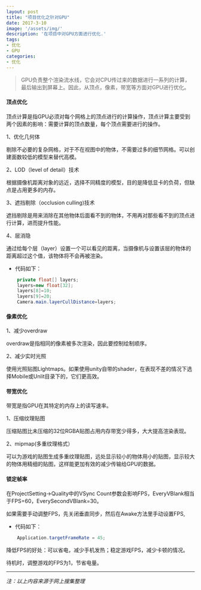 ```yaml
---
layout: post
title: "项目优化之针对GPU"
date: 2017-3-10
image: '/assets/img/'
description: '在项目中对GPU方面进行优化.'
tags:
- 优化
- GPU
categories:
- 优化 
---
```


> GPU负责整个渲染流水线，它会对CPU传过来的数据进行一系列的计算，最后输出到屏幕上。因此，从顶点，像素，带宽等方面对GPU进行优化。

#### 顶点优化

顶点计算是指GPU必须对每个网格上的顶点进行的计算操作，顶点计算主要受到两个因素的影响：需要计算的顶点数量，每个顶点需要进行的操作。

1、优化几何体

剔除不必要的复杂网格，对于不在视图中的物体，不需要过多的细节网格。可以创建面数较低的模型来替代高模。

2、LOD（level of detail）技术

根据摄像机距离对象的远近，选择不同精度的模型，目的是降低显卡的负荷，但缺点是占用更多的内存。

3、遮挡剔除（occlusion culling)技术

遮挡剔除是用来消除在其他物体后面看不到的物体，不用再对那些看不到的顶点进行计算，进而提升性能。

4、层消隐

通过给每个层（layer）设置一个可以看见的距离，当摄像机与设置该层的物体的距离超过这个值，该物体将不会再被渲染。
* 代码如下：
```csharp
    private float[] layers;
    layers=new float[32];
    layers[8]=10;
    layers[9]=20;
    Camera.main.layerCullDistance=layers;
```
#### 像素优化

1、减少overdraw

overdraw是指相同的像素被多次渲染，因此要控制绘制顺序。

2、减少实时光照

使用光照贴图Lightmaps。如果使用unity自带的shader，在表现不差的情况下选择Mobile或Unlit目录下的，它们更高效。


#### 带宽优化

带宽是指GPU在其特定的内存上的读写速率。

1、压缩纹理贴图

压缩贴图比未压缩的32位RGBA贴图占用内存带宽少得多，大大提高渲染表现。

2、mipmap(多重纹理格式）

可以为游戏的贴图生成多重纹理贴图，远处显示较小的物体用小的贴图，显示较大的物体用精细的贴图，这样能更加有效的减少传输给GPU的数据。

#### 锁定帧率
在ProjectSetting->Quality中的VSync Count参数会影响FPS，EveryVBlank相当于FPS=60，EverySecondVBlank=30。

如果需要手动调整FPS，先关闭垂直同步，然后在Awake方法里手动设置FPS,
* 代码如下：
```csharp
    Application.targetFrameRate = 45;
```

降低FPS的好处：可以省电，减少手机发热；稳定游戏FPS，减少卡顿的情况。

待机时，调整游戏的FPS为1，节省电量。

---
*注：以上内容来源于网上搜集整理*

